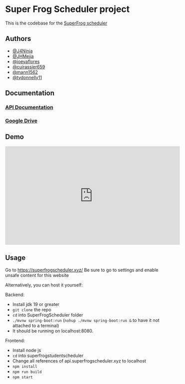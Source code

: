 # Super Frog Scheduler project

This is the codebase for the [SuperFrog scheduler](https://superfrogscheduler.xyz)

## Authors

- [@J4Ninja](https://www.github.com/J4Ninja)
- [@JHMejia](https://github.com/jhmejia)
- [@joeyaflores](https://github.com/joeyaflores)
- [@cuirassier659](https://github.com/cuirassier659)
- [@mann1562](https://github.com/mann1562)
- [@tydonnelly11](https://github.com/tydonnelly11)


## Documentation

### [API Documentation](https://jhmejia.com/superdocs)

### [Google Drive](https://drive.google.com/drive/folders/1CFxMNblwOV-mthVcRRb2gTsFxNRO7nlz?usp=sharing)


## Demo

<iframe width="560" height="315"
src="https://www.youtube.com/embed/uW-3g06aQNE" 
frameborder="0" 
allow="accelerometer; autoplay; encrypted-media; gyroscope; picture-in-picture" 
allowfullscreen></iframe>


## Usage
Go to https://superfrogscheduler.xyz/
Be sure to go to settings and enable unsafe content for this website

Alternatively, you can host it yourself:

Backend:
- Install jdk 19 or greater
- `git clone` the repo
- `cd` into SuperFrogScheduler folder
- `./mvnw spring-boot:run` (`nohup ./mvnw spring-boot:run &` to have it not attached to a terminal)
- It should be running on localhost:8080. 

Frontend:
- Install node js
- `cd` into superfrogstudentscheduler
- Change all references of api.superfrogscheduler.xyz to localhost
- `npm install`
- `npm run build`
- `npm start`



    
